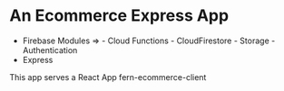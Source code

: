 # An Ecommerce Express App

- Firebase Modules => - Cloud Functions - CloudFirestore - Storage - Authentication
- Express

This app serves a React App fern-ecommerce-client
